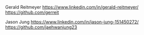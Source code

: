 Gerald Reitmeyer
   https://www.linkedin.com/in/gerald-reitmeyer/
   https://github.com/gerreit

Jason Jung
   https://www.linkedin.com/in/jason-jung-151450272/
   https://github.com/jaehwanjung23